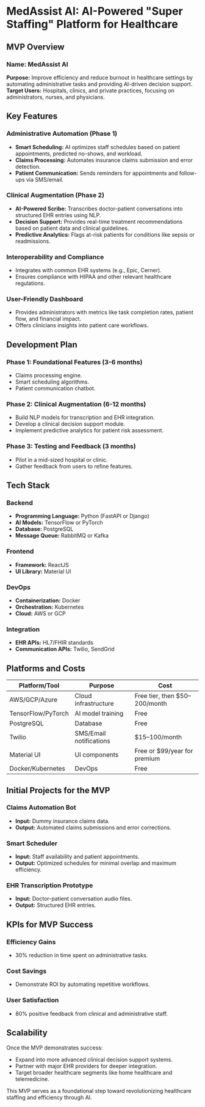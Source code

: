 # MedAssist AI: AI-Powered "Super Staffing" Platform for Healthcare

## MVP Overview

### Name: MedAssist AI

**Purpose:** Improve efficiency and reduce burnout in healthcare settings by automating administrative tasks and providing AI-driven decision support.
**Target Users:** Hospitals, clinics, and private practices, focusing on administrators, nurses, and physicians.

## Key Features

### **Administrative Automation (Phase 1)**

- **Smart Scheduling:** AI optimizes staff schedules based on patient appointments, predicted no-shows, and workload.
- **Claims Processing:** Automates insurance claims submission and error detection.
- **Patient Communication:** Sends reminders for appointments and follow-ups via SMS/email.

### **Clinical Augmentation (Phase 2)**

- **AI-Powered Scribe:** Transcribes doctor-patient conversations into structured EHR entries using NLP.
- **Decision Support:** Provides real-time treatment recommendations based on patient data and clinical guidelines.
- **Predictive Analytics:** Flags at-risk patients for conditions like sepsis or readmissions.

### **Interoperability and Compliance**

- Integrates with common EHR systems (e.g., Epic, Cerner).
- Ensures compliance with HIPAA and other relevant healthcare regulations.

### **User-Friendly Dashboard**

- Provides administrators with metrics like task completion rates, patient flow, and financial impact.
- Offers clinicians insights into patient care workflows.

## Development Plan

### **Phase 1: Foundational Features (3-6 months)**

- Claims processing engine.
- Smart scheduling algorithms.
- Patient communication chatbot.

### **Phase 2: Clinical Augmentation (6-12 months)**

- Build NLP models for transcription and EHR integration.
- Develop a clinical decision support module.
- Implement predictive analytics for patient risk assessment.

### **Phase 3: Testing and Feedback (3 months)**

- Pilot in a mid-sized hospital or clinic.
- Gather feedback from users to refine features.

## Tech Stack

### **Backend**

- **Programming Language:** Python (FastAPI or Django)
- **AI Models:** TensorFlow or PyTorch
- **Database:** PostgreSQL
- **Message Queue:** RabbitMQ or Kafka

### **Frontend**

- **Framework:** ReactJS
- **UI Library:** Material UI

### **DevOps**

- **Containerization:** Docker
- **Orchestration:** Kubernetes
- **Cloud:** AWS or GCP

### **Integration**

- **EHR APIs:** HL7/FHIR standards
- **Communication APIs:** Twilio, SendGrid

## Platforms and Costs

| Platform/Tool      | Purpose                      | Cost                       |
|--------------------|----------------------------|----------------------------|
| AWS/GCP/Azure     | Cloud infrastructure       | Free tier, then $50–200/month |
| TensorFlow/PyTorch | AI model training         | Free                       |
| PostgreSQL        | Database                   | Free                       |
| Twilio            | SMS/Email notifications    | $15–100/month              |
| Material UI       | UI components              | Free or $99/year for premium |
| Docker/Kubernetes | DevOps                     | Free                       |

## Initial Projects for the MVP

### **Claims Automation Bot**

- **Input:** Dummy insurance claims data.
- **Output:** Automated claims submissions and error corrections.

### **Smart Scheduler**

- **Input:** Staff availability and patient appointments.
- **Output:** Optimized schedules for minimal overlap and maximum efficiency.

### **EHR Transcription Prototype**

- **Input:** Doctor-patient conversation audio files.
- **Output:** Structured EHR entries.

## KPIs for MVP Success

### **Efficiency Gains**

- 30% reduction in time spent on administrative tasks.

### **Cost Savings**

- Demonstrate ROI by automating repetitive workflows.

### **User Satisfaction**

- 80% positive feedback from clinical and administrative staff.

## Scalability

Once the MVP demonstrates success:

- Expand into more advanced clinical decision support systems.
- Partner with major EHR providers for deeper integration.
- Target broader healthcare segments like home healthcare and telemedicine.

This MVP serves as a foundational step toward revolutionizing healthcare staffing and efficiency through AI.
